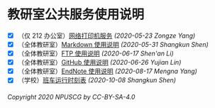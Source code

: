 # 教研室公共服务使用说明

* [x] （仅 212 办公室）[网络打印机服务](https://npuscg.github.io/Manuals/2020-05-23-Printer-DMZ.html) *(2020-05-23 Zongze Yang)*
* [x] （全体教研室）[Markdown 使用说明](https://npuscg.github.io/Manuals/2020-05-31-Markdown-Manual.html) *(2020-05-31 Shangkun Shen)*
* [x] （全体教研室）[FTP 使用说明](https://npuscg.github.io/Manuals/2020-06-17-FTP-Manual.html) *(2020-06-17 Shen'an Li)*
* [x] （全体教研室）[GitHub 使用说明](https://npuscg.github.io/Manuals/2020-06-26-GitHub-Manual.html) *(2020-06-26 Yujian Lin)*
* [x] （全体教研室）[EndNote 使用说明](https://npuscg.github.io/Manuals/2020-08-17-EndNote-Manual.html) *(2020-08-17 Mengna Yang)*
* [x] （学校）[班车运行时刻表](https://npuscg.github.io/Manuals/2020-10-08-School-Bus-Schedule.html) *(2020-10-08 Shangkun Shen)*

###### Copyright 2020 NPUSCG by CC-BY-SA-4.0
